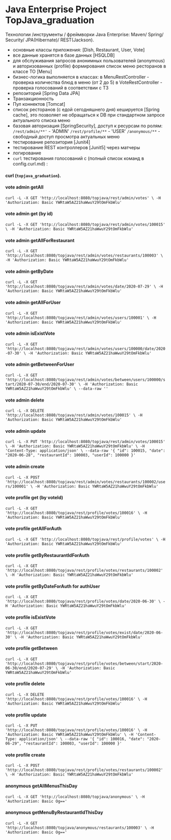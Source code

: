 Java Enterprise Project TopJava_graduation
==========================================

Технологии /инструменты / фреймворки Java Enterprise:
Maven/ Spring/ Security/ JPA(Hibernate)/ REST(Jackson).

- основные классы приложения: [Dish, Restaurant, User, Vote]
- все данные хранятся в базе данных [HSQLDB]
- для обслуживания запросов анонимных пользователей (anonymous) и авторизованных (profile) 
  формирования список меню ресторанов в классе ТО [Menu] 
- бизнес-логика выполняется в классах:
             в MenuRestController - проверка количества блюд в меню (от 2 до 5)
             в VoteRestController - проверка голосований в соответствии с ТЗ
- репозиторий [Spring Data JPA]
- Транзакционность
- Пул коннектов [Tomcat]
- список ресторанов (с едой сегодняшнего дня) кешируется [Spring cache], 
  это позволяет не обращаться к DB при стандартном запросе актуального списка меню
- базовая авторизация [SpringSecurity], доступ к ресурсам по ролям:
              `/rest/admin/**'`  - 'ADMIN'
              `/rest/profile/**` - 'USER'
              `/anonymous/**`    - свободный доступ просмотра актуальных меню
- тестирование репозитория [Junit4] 
- тестирование REST контроллеров [Junit5] через матчеры 
- логирование
- `curl` тестирования голосований с
(полный список команд в config.curl.md) :


#### curl (`topjava_graduation`).

#### vote admin getAll
`curl -L -X GET 'http://localhost:8080/topjava/rest/admin/votes' \
 -H 'Authorization: Basic YWRtaW5AZ21haWwuY29tOmFkbWlu'`

#### vote admin get (by id)
`curl -L -X GET 'http://localhost:8080/topjava/rest/admin/votes/100015' \
 -H 'Authorization: Basic YWRtaW5AZ21haWwuY29tOmFkbWlu'`

#### vote admin getAllForRestaurant
`curl -L -X GET 'http://localhost:8080/topjava/rest/admin/votes/restaurants/100003' \
 -H 'Authorization: Basic YWRtaW5AZ21haWwuY29tOmFkbWlu'`

#### vote admin getByDate
`curl -L -X GET 'http://localhost:8080/topjava/rest/admin/votes/date/2020-07-29' \
 -H 'Authorization: Basic YWRtaW5AZ21haWwuY29tOmFkbWlu'`

#### vote admin getAllForUser
`curl -L -X GET 'http://localhost:8080/topjava/rest/admin/votes/users/100001' \
 -H 'Authorization: Basic YWRtaW5AZ21haWwuY29tOmFkbWlu'`
 
#### vote admin isExistVote
`curl -L -X GET 'http://localhost:8080/topjava/rest/admin/votes/users/100000/date/2020-07-30' \
-H 'Authorization: Basic YWRtaW5AZ21haWwuY29tOmFkbWlu'`
 
#### vote admin getBetweenForUser 
`curl -L -X GET 'http://localhost:8080/topjava/rest/admin/votes/between/users/100000/start/2020-07-30/end/2020-07-30' \
 -H 'Authorization: Basic YWRtaW5AZ21haWwuY29tOmFkbWlu' \
 --data-raw ''`

#### vote admin delete
`curl -L -X DELETE 'http://localhost:8080/topjava/rest/admin/votes/100015' \
 -H 'Authorization: Basic YWRtaW5AZ21haWwuY29tOmFkbWlu'`

#### vote admin update 
`curl -L -X PUT 'http://localhost:8080/topjava/rest/admin/votes/100015' \
 -H 'Authorization: Basic YWRtaW5AZ21haWwuY29tOmFkbWlu' \
 -H 'Content-Type: application/json' \
 --data-raw '{
         "id": 100015,
         "date": "2020-06-28",
         "restaurantId": 100003,
         "userId": 100000
     }'`

#### vote admin create
`curl -L -X POST 'http://localhost:8080/topjava/rest/admin/votes/restaurants/100002/users/100001' \
 -H 'Authorization: Basic YWRtaW5AZ21haWwuY29tOmFkbWlu'`


#### vote profile get (by voteId)
`curl -L -X GET 'http://localhost:8080/topjava/rest/profile/votes/100016' \
 -H 'Authorization: Basic YWRtaW5AZ21haWwuY29tOmFkbWlu'`

#### vote profile getAllForAuth
`curl -L -X GET 'http://localhost:8080/topjava/rest/profile/votes' \
 -H 'Authorization: Basic YWRtaW5AZ21haWwuY29tOmFkbWlu'`

#### vote profile getByRestaurantIdForAuth
`curl -L -X GET 'http://localhost:8080/topjava/rest/profile/votes/restaurants/100002' \
 -H 'Authorization: Basic YWRtaW5AZ21haWwuY29tOmFkbWlu'`

#### vote profile getByDateForAuth for authUser
`curl -L -X GET 'http://localhost:8080/topjava/rest/profile/votes/date/2020-06-30' \
 -H 'Authorization: Basic YWRtaW5AZ21haWwuY29tOmFkbWlu'`

#### vote profile isExistVote
`curl -L -X GET 'http://localhost:8080/topjava/rest/profile/votes/exist/date/2020-06-30' \
 -H 'Authorization: Basic YWRtaW5AZ21haWwuY29tOmFkbWlu'`
 
#### vote profile getBetween 
`curl -L -X GET 'http://localhost:8080/topjava/rest/profile/votes/between/start/2020-06-30/end/2020-07-29' \
 -H 'Authorization: Basic YWRtaW5AZ21haWwuY29tOmFkbWlu'`

#### vote profile delete
`curl -L -X DELETE 'http://localhost:8080/topjava/rest/profile/votes/100016' \
 -H 'Authorization: Basic YWRtaW5AZ21haWwuY29tOmFkbWlu'`

#### vote profile update 
`curl -L -X PUT 'http://localhost:8080/topjava/rest/profile/votes/100016' \
 -H 'Authorization: Basic YWRtaW5AZ21haWwuY29tOmFkbWlu' \
 -H 'Content-Type: application/json' \
 --data-raw '{
     "id": 100016,
     "date": "2020-06-29",
     "restaurantId": 100003,
     "userId": 100000
 }'`

#### vote profile create
`curl -L -X POST 'http://localhost:8080/topjava/rest/profile/votes/restaurants/100002' \
 -H 'Authorization: Basic YWRtaW5AZ21haWwuY29tOmFkbWlu'`


#### anonymous getAllMenusThisDay
`curl -L -X GET 'http://localhost:8080/topjava/anonymous' \
 -H 'Authorization: Basic Og=='`

#### anonymous getMenuByRestaurantIdThisDay
`curl -L -X GET 'http://localhost:8080/topjava/anonymous/restaurants/100003' \
 -H 'Authorization: Basic Og=='`
